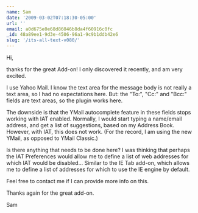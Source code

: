 ```yaml
---
name: Sam
date: '2009-03-02T07:18:30-05:00'
url: ''
email: a0d675e0e68d86046b8da4f60916c0fc
_id: 48a89ee1-9d3e-4506-96a1-9c9b1ddb42e6
slug: '/its-all-text-v080/'
---
```


Hi,

thanks for the great Add-on! I only discovered it recently, and am very
excited.

I use Yahoo Mail. I know the text area for the message body is not really a
text area, so I had no expectations here. But: the "To:", "Cc:" and "Bcc:"
fields are text areas, so the plugin works here.

The downside is that the YMail autocomplete feature in these fields stops
working with IAT enabled. Normally, I would start typing a name/email address,
and get a list of suggestions, based on my Address Book. However, with IAT,
this does not work. (For the record, I am using the new YMail, as opposed to
YMail Classic.)

Is there anything that needs to be done here? I was thinking that perhaps the
IAT Preferences would allow me to define a list of web addresses for which IAT
would be disabled... Similar to the IE Tab add-on, which allows me to define a
list of addresses for which to use the IE engine by default.

Feel free to contact me if I can provide more info on this.

Thanks again for the great add-on.

Sam
